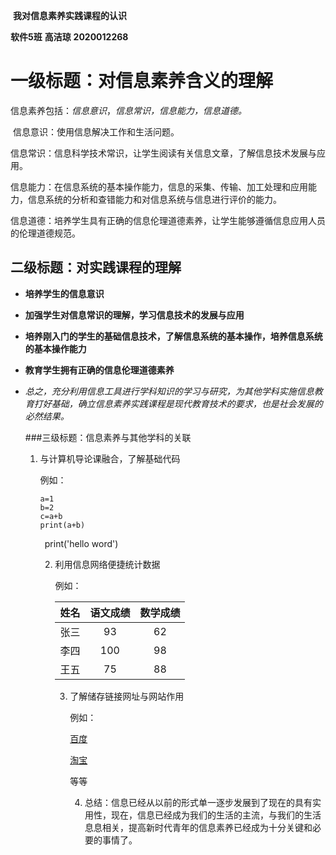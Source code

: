 ​                                                          **我对信息素养实践课程的认识**

**软件5班**                                                        **高洁琼**                                        **2020012268**

# 一级标题：对信息素养含义的理解

​               信息素养包括：*信息意识*，*信息常识，信息能力，信息道德。*

​      信息意识：使用信息解决工作和生活问题。

​      信息常识：信息科学技术常识，让学生阅读有关信息文章，了解信息技术发展与应用。

​      信息能力：在信息系统的基本操作能力，信息的采集、传输、加工处理和应用能力，信息系统的分析和查错能力和对信息系统与信息进行评价的能力。

​       信息道德：培养学生具有正确的信息伦理道德素养，让学生能够遵循信息应用人员的伦理道德规范。

## 二级标题：对实践课程的理解

+ **培养学生的信息意识**

+ **加强学生对信息常识的理解，学习信息技术的发展与应用**

+ **培养刚入门的学生的基础信息技术，了解信息系统的基本操作，培养信息系统的基本操作能力**

+ **教育学生拥有正确的信息伦理道德素养**

+ *总之，充分利用信息工具进行学科知识的学习与研究，为其他学科实施信息教育打好基础，确立信息素养实践课程是现代教育技术的要求，也是社会发展的必然结果。*

  ###三级标题：信息素养与其他学科的关联

  1. 与计算机导论课融合，了解基础代码

     例如：

     ```
     a=1
     b=2
     c=a+b
     print(a+b)
     ```

     ` `print('hello word')

     2. 利用信息网络便捷统计数据

        例如：

        | 姓名 | 语文成绩 | 数学成绩 |
        | :--: | :------: | :------: |
        | 张三 |    93    |    62    |
        | 李四 |   100    |    98    |
        | 王五 |    75    |    88    |

        3. 了解储存链接网址与网站作用

           例如：

           [百度]((https://www.baidu.com))

           [淘宝]()

           等等

           4. 总结：信息已经从以前的形式单一逐步发展到了现在的具有实用性，现在，信息已经成为我们的生活的主流，与我们的生活息息相关，提高新时代青年的信息素养已经成为十分关键和必要的事情了。

           

           

        

     

     


